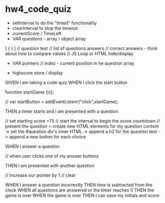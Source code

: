 # hw4_code_quiz

- setInterval to do the "timed" functionality
- clearInterval to stop the timeout
- currentScore / TimeLeft
- VAR questions - array / object array

[ { } ]
// question text
// list of questions answers
// correct answers - think about how to compare values
// JS Loop or HTML hide/display

- VAR pointers // indez - current position in he question array

- highscore store / display

GIVEN I am taking a code quiz
WHEN I click the start button

function startGame (){};

// var startButton = addEventListenr("click",startGame);

THEN a timer starts and I am presented with a question

// set starting score =75
// start the interval to begin the score countdown
// present the question = create new HTML elements for my question content
-> set the #question div's inner HTML
-> append a h2 for the question text
-> append a new button for each choice

WHEN I answer a question

// when user clicks one of my answer buttons

THEN I am presented with another question

// Increase our pointer by 1
// clear

WHEN I answer a question incorrectly
THEN time is subtracted from the clock
WHEN all questions are answered or the timer reaches 0
THEN the game is over
WHEN the game is over
THEN I can save my initials and score

```

```
